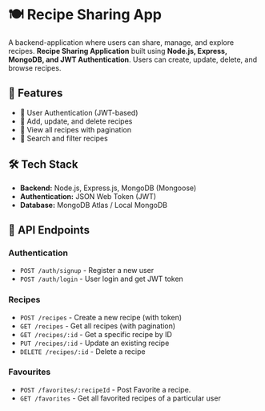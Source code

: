 # 🍽️ Recipe Sharing App

A backend-application where users can share, manage, and explore recipes. **Recipe Sharing Application** built using **Node.js, Express, MongoDB, and JWT Authentication**. Users can create, update, delete, and browse recipes.

## 🚀 Features

- 🔐 User Authentication (JWT-based)
- 📌 Add, update, and delete recipes
- 📄 View all recipes with pagination
- 📩 Search and filter recipes

## 🛠️ Tech Stack

- **Backend:** Node.js, Express.js, MongoDB (Mongoose)
- **Authentication:** JSON Web Token (JWT)
- **Database:** MongoDB Atlas / Local MongoDB


## 🔑 API Endpoints

### **Authentication**
- `POST /auth/signup` - Register a new user
- `POST /auth/login` - User login and get JWT token

### **Recipes**
- `POST /recipes` - Create a new recipe (with token)
- `GET /recipes` - Get all recipes (with pagination)  
- `GET /recipes/:id` - Get a specific recipe by ID 
- `PUT /recipes/:id` - Update an existing recipe  
- `DELETE /recipes/:id` - Delete a recipe

### **Favourites**
- `POST /favorites/:recipeId` - Post Favorite a recipe.    
- `GET /favorites` - Get all favorited recipes of a particular user


